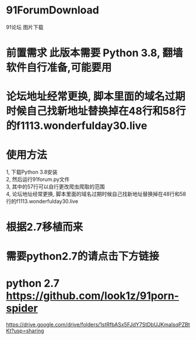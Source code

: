 # 91ForumDownload
91论坛 图片下载
# 前置需求 此版本需要 Python 3.8, 翻墙软件自行准备,可能要用
# 论坛地址经常更换, 脚本里面的域名过期时候自己找新地址替换掉在48行和58行的f1113.wonderfulday30.live

# 使用方法
1, 下载Python 3.8安装  
2, 然后运行91forum.py文件  
3, 其中的57行可以自行更改爬虫爬取的范围  
4, 论坛地址经常更换, 脚本里面的域名过期时候自己找新地址替换掉在48行和58行的f1113.wonderfulday30.live  


# 
# 根据2.7移植而来
# 需要python2.7的请点击下方链接
# python 2.7  https://github.com/look1z/91porn-spider


https://drive.google.com/drive/folders/1stRfbASx5FJdY7StDbUJKmalsqPZBtKt?usp=sharing
